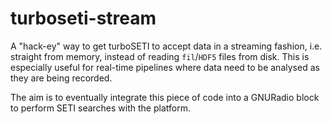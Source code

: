 # turboseti-stream

A "hack-ey" way to get turboSETI to accept data in a streaming fashion, i.e. straight from memory, instead of reading `fil`/`HDF5` files from disk. 
This is especially useful for real-time pipelines where data need to be analysed as they are being recorded.

The aim is to eventually integrate this piece of code into a GNURadio block to perform SETI searches with the platform.
